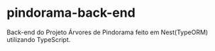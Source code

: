 # pindorama-back-end
Back-end do Projeto Árvores de Pindorama feito em Nest(TypeORM) utilizando TypeScript.
